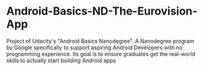 # Android-Basics-ND-The-Eurovision-App
Project of Udacity's "Android Basics Nanodegree". A Nanodegree program by Google specifically to support aspiring Android Developers with no programming experience. Its goal is to ensure graduates get the real-world skills to actually start building Android apps

